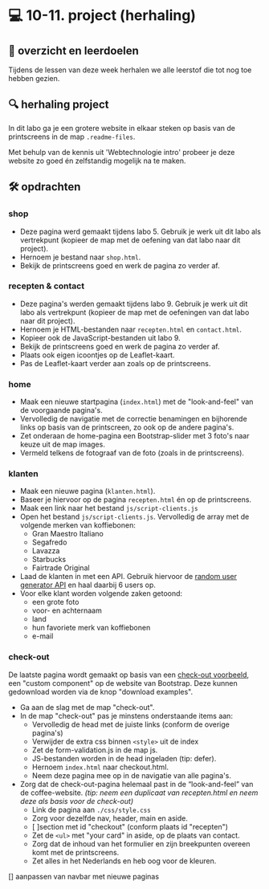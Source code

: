 # 💻 10-11. project (herhaling)

## 🥅 overzicht en leerdoelen

Tijdens de lessen van deze week herhalen we alle leerstof die tot nog toe hebben gezien.

## 🔍 herhaling project

In dit labo ga je een grotere website in elkaar steken op basis van de printscreens in de map `.readme-files`.

Met behulp van de kennis uit 'Webtechnologie intro' probeer je deze website zo goed én zelfstandig mogelijk na te maken.

## 🛠️ opdrachten

### shop

- Deze pagina werd gemaakt tijdens labo 5. Gebruik je werk uit dit labo als vertrekpunt (kopieer de map met de oefening van dat labo naar dit project). 
- Hernoem je bestand naar `shop.html`.
- Bekijk de printscreens goed en werk de pagina zo verder af.

 

### recepten & contact

- Deze pagina's werden gemaakt tijdens labo 9. Gebruik je werk uit dit labo als vertrekpunt (kopieer de map met de oefeningen van dat labo naar dit project). 
- Hernoem je HTML-bestanden naar `recepten.html` en `contact.html`.
- Kopieer ook de JavaScript-bestanden uit labo 9.
- Bekijk de printscreens goed en werk de pagina zo verder af.
- Plaats ook eigen icoontjes op de Leaflet-kaart. 
- Pas de Leaflet-kaart verder aan zoals op de printscreens.

### home

- Maak een nieuwe startpagina (`index.html`) met de "look-and-feel" van de voorgaande pagina's.
- Vervolledig de navigatie met de correctie benamingen en bijhorende links op basis van de printscreen, zo ook op de andere pagina's.
- Zet onderaan de home-pagina een Bootstrap-slider met 3 foto's naar keuze uit de map images.
- Vermeld telkens de fotograaf van de foto (zoals in de printscreens).

### klanten

- Maak een nieuwe pagina (`klanten.html`).
 - Baseer je hiervoor op de pagina `recepten.html` én op de printscreens.
 - Maak een link naar het bestand `js/script-clients.js`
 - Open het bestand `js/script-clients.js`. Vervolledig de array met de volgende merken van koffiebonen:
    - Gran Maestro Italiano
    - Segafredo
    - Lavazza
    - Starbucks
    - Fairtrade Original
 - Laad de klanten in met een API. Gebruik hiervoor de [random user generator API](https://randomuser.me/) en haal daarbij 6 users op.
 - Voor elke klant worden volgende zaken getoond:
    - een grote foto
    - voor- en achternaam
    - land
    - hun favoriete merk van koffiebonen
    - e-mail

### check-out

De laatste pagina wordt gemaakt op basis van een [check-out voorbeeld](https://getbootstrap.com/docs/5.3/examples/), een "custom component" op de website van Bootstrap. Deze kunnen gedownload worden via de knop "download examples".

 - Ga aan de slag met de map "check-out".
 - In de map "check-out" pas je minstens onderstaande items aan:
    - Vervolledig de head met de juiste links (conform de overige pagina's)
    - Verwijder de extra css binnen `<style>` uit de index
    - Zet de form-validation.js in de map js.
    - JS-bestanden worden in de head ingeladen (tip: defer).
    - Hernoem `index.html` naar checkout.html.
    - Neem deze pagina mee op in de navigatie van alle pagina's.
 - Zorg dat de check-out-pagina helemaal past in de “look-and-feel” van
de coffee-website.
    *(tip: neem een duplicaat van recepten.html en neem deze als basis voor de check-out)*
    - Link de pagina aan `./css/style.css` 
    - Zorg voor dezelfde nav, header, main en aside.
    - [ ]section met id "checkout" (conform plaats id "recepten")
    - Zet de `<ul>` met "your card" in aside, op de plaats van contact.
    - Zorg dat de inhoud van het formulier en zijn breekpunten overeen komt met de printscreens.
    - Zet alles in het Nederlands en heb oog voor de kleuren.

[] aanpassen van navbar met nieuwe paginas